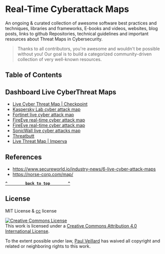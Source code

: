 # Real-Time Cyberattack Maps 
An ongoing & curated collection of awesome software best practices and techniques, libraries and frameworks, E-books and videos, websites, blog posts, links to github Repositories, technical guidelines and important resources about Threat Maps in Cybersecurity.
> Thanks to all contributors, you're awesome and wouldn't be possible without you! Our goal is to build a categorized community-driven collection of very well-known resources.
## Table of Contents

## Dashboard Live CyberThreat Maps
- [Live Cyber Threat Map | Checkpoint](https://threatmap.checkpoint.com/)
- [Kaspersky Lab cyber attack map](https://cybermap.kaspersky.com/)
- [Fortinet live cyber attack map](https://threatmap.fortiguard.com/)
- [FireEye real-time cyber attack map](https://www.fireeye.com/cyber-map/threat-map.html)
- [FireEye real-time cyber attack map](https://www.fireeye.com/cyber-map/threat-map.html)
- [SonicWall live cyber attacks map](https://securitycenter.sonicwall.com/m/page/worldwide-attacks)
- [Threatbutt](https://threatbutt.com/map/)
- [Live Threat Map | Imperva](https://www.imperva.com/cyber-threat-attack-map/)

## References
- https://www.secureworld.io/industry-news/6-live-cyber-attack-maps
- https://norse-corp.com/map/


**[`^        back to top        ^`](#)**

## License
MIT License & [cc](https://creativecommons.org/licenses/by/4.0/) license

<a rel="license" href="http://creativecommons.org/licenses/by/4.0/"><img alt="Creative Commons License" style="border-width:0" src="https://i.creativecommons.org/l/by/4.0/88x31.png" /></a><br />This work is licensed under a <a rel="license" href="http://creativecommons.org/licenses/by/4.0/">Creative Commons Attribution 4.0 International License</a>.

To the extent possible under law, [Paul Veillard](https://github.com/paulveillard/) has waived all copyright and related or neighboring rights to this work.

